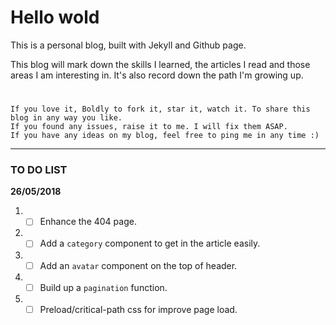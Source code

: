 # Hello wold
This is a personal blog, built with Jekyll and Github page.

This blog will mark down the skills I learned, the articles I read and those areas I am interesting in. It's also record down the path I'm growing up.

# 
    If you love it, Boldly to fork it, star it, watch it. To share this blog in any way you like.
    If you found any issues, raise it to me. I will fix them ASAP.
    If you have any ideas on my blog, feel free to ping me in any time :)
    
---

### TO DO LIST
**26/05/2018**
1. - [ ] Enhance the 404 page.
1. - [ ] Add a `category` component to get in the article easily.
1. - [ ] Add an `avatar` component on the top of header.
1. - [ ] Build up a `pagination` function.
1. - [ ] Preload/critical-path css for improve page load.
